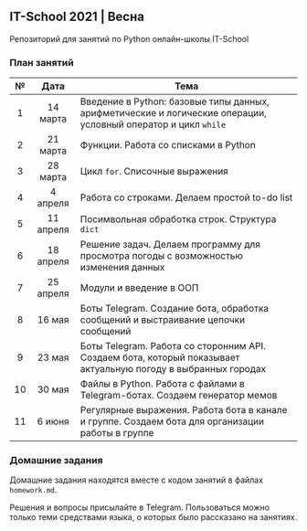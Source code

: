 ## IT-School 2021 | Весна

Репозиторий для занятий по Python онлайн-школы IT-School

### План занятий

|№|Дата|Тема |
|:-:|:-:|-|
|1|14 марта|Введение в Python: базовые типы данных, арифметические и логические операции, условный оператор и цикл `while`|
|2|21 марта|Функции. Работа со списками в Python|
|3|28 марта|Цикл `for`. Списочные выражения|
|4|4 апреля|Работа со строками. Делаем простой to-do list|
|5|11 апреля|Посимвольная обработка строк. Структура `dict`|
|6|18 апреля|Решение задач. Делаем программу для просмотра погоды с возможностью изменения данных|
|7|25 апреля|Модули и введение в ООП|
|8|16 мая|Боты Telegram. Создание бота, обработка сообщений и выстраивание цепочки сообщений|
|9|23 мая|Боты Telegram. Работа со сторонним API. Создаем бота, который показывает актуальную погоду в выбранных городах|
|10|30 мая|Файлы в Python. Работа с файлами в Telegram-ботах. Создаем генератор мемов|
|11|6 июня|Регулярные выражения. Работа бота в канале и группе. Создаем бота для организации работы в группе|

### Домашние задания
Домашние задания находятся вместе с кодом занятий в файлах `homework.md`.

Решения и вопросы присылайте в Telegram. Пользоваться можно только теми средствами языка, о которых было рассказано на занятиях.